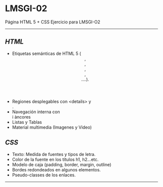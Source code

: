 # LMSGI-02
Página HTML 5 + CSS
Ejercicio para LMSGI-O2
___
## *HTML*
- Etiquetas semánticas de HTML 5 (<header>, <footer>, <article>, <section>, <aside>....).
- Regiones desplegables con \<details> y <summary>\.
- Navegación interna con <nav> i àncores
- Listas y Tablas
- Material multimedia (Imagenes y Video)
  
## *CSS*
- Texto: Medida de fuentes y tipos de letra.
- Color de la fuente en los títulos h1, h2...etc.
- Modelo de caja (padding, border, margin, outline)
- Bordes redondeados en algunos elementos.
- Pseudo-classes de los enlaces.

___

